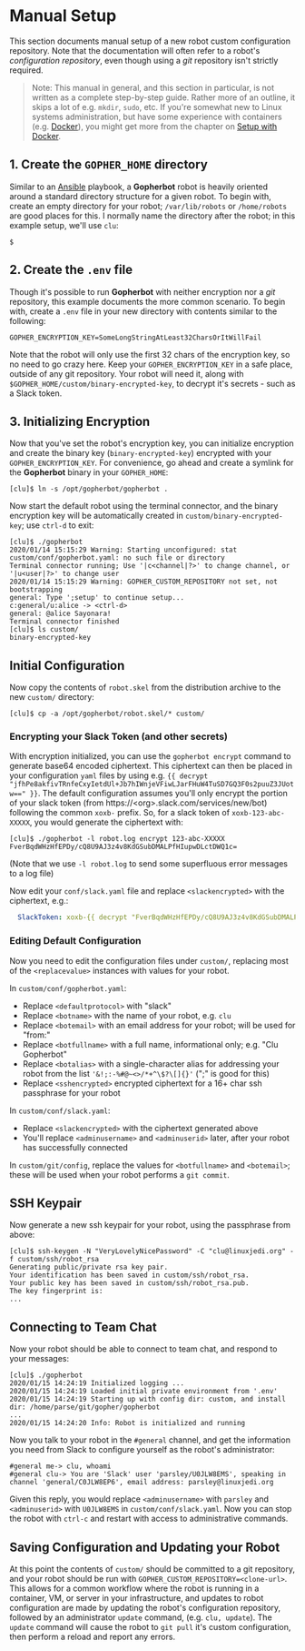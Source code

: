 # Manual Setup
This section documents manual setup of a new robot custom configuration repository. Note that the documentation will often refer to a robot's *configuration repository*, even though using a *git* repository isn't strictly required.

> Note: This manual in general, and this section in particular, is not written as a complete step-by-step guide. Rather more of an outline, it skips a lot of e.g. `mkdir`, `sudo`, etc. If you're somewhat new to Linux systems administration, but have some experience with containers (e.g. [Docker](https://www.docker.com/)), you might get more from the chapter on [Setup with Docker](DockerSetup.md).

## 1. Create the `GOPHER_HOME` directory
Similar to an [Ansible](https://www.ansible.com/) playbook, a **Gopherbot** robot is heavily oriented around a standard directory structure for a given robot. To begin with, create an empty directory for your robot; `/var/lib/robots` or `/home/robots` are good places for this. I normally name the directory after the robot; in this example setup, we'll use `clu`:
```shell
$ 
```

## 2. Create the `.env` file
Though it's possible to run **Gopherbot** with neither encryption nor a *git* repository, this example documents the more common scenario. To begin with, create a `.env` file in your new directory with contents similar to the following:
```shell
GOPHER_ENCRYPTION_KEY=SomeLongStringAtLeast32CharsOrItWillFail
```
Note that the robot will only use the first 32 chars of the encryption key, so no need to go crazy here. Keep your `GOPHER_ENCRYPTION_KEY` in a safe place, outside of any git repository. Your robot will need it, along with `$GOPHER_HOME/custom/binary-encrypted-key`, to decrypt it's secrets - such as a Slack token.

## 3. Initializing Encryption
Now that you've set the robot's encryption key, you can initialize encryption and create the binary key (`binary-encrypted-key`) encrypted with your `GOPHER_ENCRYPTION_KEY`. For convenience, go ahead and create a symlink for the **Gopherbot** binary in your `GOPHER_HOME`:
```shell
[clu]$ ln -s /opt/gopherbot/gopherbot .
```
Now start the default robot using the terminal connector, and the binary encryption key will be automatically created in `custom/binary-encrypted-key`; use `ctrl-d` to exit:

```
[clu]$ ./gopherbot 
2020/01/14 15:15:29 Warning: Starting unconfigured: stat custom/conf/gopherbot.yaml: no such file or directory
Terminal connector running; Use '|c<channel|?>' to change channel, or '|u<user|?>' to change user
2020/01/14 15:15:29 Warning: GOPHER_CUSTOM_REPOSITORY not set, not bootstrapping
general: Type ';setup' to continue setup...
c:general/u:alice -> <ctrl-d>
general: @alice Sayonara!
Terminal connector finished
[clu]$ ls custom/
binary-encrypted-key
```

## Initial Configuration
Now copy the contents of `robot.skel` from the distribution archive to the new `custom/` directory:
```shell
[clu]$ cp -a /opt/gopherbot/robot.skel/* custom/
```

### Encrypting your Slack Token (and other secrets)
With encryption initialized, you can use the `gopherbot encrypt` command to generate base64 encoded ciphertext. This ciphertext can then be placed in your configuration `yaml` files by using e.g. `{{ decrypt "jfhPe8akfivTRnfeCxyIetdUl+Jb7hIWnjeVFiwLJarFHuW4TuSD7GQ3F0s2puuZ3JUotw==" }}`. The default configuration assumes you'll only encrypt the portion of your slack token (from https://\<org\>.slack.com/services/new/bot) following the common `xoxb-` prefix. So, for a slack token of `xoxb-123-abc-XXXXX`, you would generate the ciphertext with:
```shell
[clu]$ ./gopherbot -l robot.log encrypt 123-abc-XXXXX
FverBqdWHzHfEPDy/cQ8U9AJ3z4v8KdGSubDMALPfHIupwDLctDWQ1c=
```
(Note that we use `-l robot.log` to send some superfluous error messages to a log file)

Now edit your `conf/slack.yaml` file and replace `<slackencrypted>` with the ciphertext, e.g.:
```yaml
  SlackToken: xoxb-{{ decrypt "FverBqdWHzHfEPDy/cQ8U9AJ3z4v8KdGSubDMALPfHIupwDLctDWQ1c=" }}
```

### Editing Default Configuration
Now you need to edit the configuration files under `custom/`, replacing most of the `<replacevalue>` instances with values for your robot.

In `custom/conf/gopherbot.yaml`:
* Replace `<defaultprotocol>` with "slack"
* Replace `<botname>` with the name of your robot, e.g. `clu`
* Replace `<botemail>` with an email address for your robot; will be used for "from:"
* Replace `<botfullname>` with a full name, informational only; e.g. "Clu Gopherbot"
* Replace `<botalias>` with a single-character alias for addressing your robot from the list `'&!;:-%#@~<>/*+^\$?\[]{}'` (";" is good for this)
* Replace `<sshencrypted>` encrypted ciphertext for a 16+ char ssh passphrase for your robot

In `custom/conf/slack.yaml`:
* Replace `<slackencrypted>` with the ciphertext generated above
* You'll replace `<adminusername>` and `<adminuserid>` later, after your robot has successfully connected

In `custom/git/config`, replace the values for `<botfullname>` and `<botemail>`; these will be used when your robot performs a `git commit`.

## SSH Keypair
Now generate a new ssh keypair for your robot, using the passphrase from above:
```shell
[clu]$ ssh-keygen -N "VeryLovelyNicePassword" -C "clu@linuxjedi.org" -f custom/ssh/robot_rsa
Generating public/private rsa key pair.
Your identification has been saved in custom/ssh/robot_rsa.
Your public key has been saved in custom/ssh/robot_rsa.pub.
The key fingerprint is:
...
```

## Connecting to Team Chat
Now your robot should be able to connect to team chat, and respond to your messages:
```shell
[clu]$ ./gopherbot 
2020/01/15 14:24:19 Initialized logging ...
2020/01/15 14:24:19 Loaded initial private environment from '.env'
2020/01/15 14:24:19 Starting up with config dir: custom, and install dir: /home/parse/git/gopher/gopherbot
...
2020/01/15 14:24:20 Info: Robot is initialized and running
```

Now you talk to your robot in the `#general` channel, and get the information you need from Slack to configure yourself as the robot's administrator:
```
#general me-> clu, whoami
#general clu-> You are 'Slack' user 'parsley/U0JLW8EMS', speaking in channel 'general/C0JLW8EP6', email address: parsley@linuxjedi.org
```

Given this reply, you would replace `<adminusername>` with `parsley` and `<adminuserid>` with `U0JLW8EMS` in `custom/conf/slack.yaml`. Now you can stop the robot with `ctrl-c` and restart with access to administrative commands.

## Saving Configuration and Updating your Robot

At this point the contents of `custom/` should be committed to a git repository, and your robot should be run with `GOPHER_CUSTOM_REPOSITORY=<clone-url>`. This allows for a common workflow where the robot is running in a container, VM, or server in your infrastructure, and updates to robot configuration are made by updating the robot's configuration repository, followed by an administrator `update` command, (e.g. `clu, update`). The `update` command will cause the robot to `git pull` it's custom configuration, then perform a reload and report any errors.
